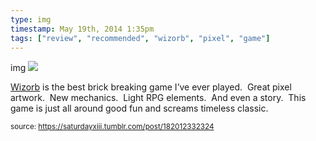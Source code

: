 ```yaml
---
type: img
timestamp: May 19th, 2014 1:35pm
tags: ["review", "recommended", "wizorb", "pixel", "game"]
---
```

img
<img src="https://saturdayxiii.github.io/media/182012332324.jpg"/>

<a href="https://store.steampowered.com/app/207420/Wizorb/" target="_blank">Wizorb</a> is the best brick breaking game I’ve ever played.  Great pixel artwork.  New mechanics.  Light RPG elements.  And even a story.  This game is just all around good fun and screams timeless classic.
 
      
      
      
      
      
  
<small>source: https://saturdayxiii.tumblr.com/post/182012332324</small>